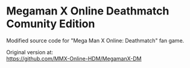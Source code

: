 # Megaman X Online Deathmatch Comunity Edition
Modified source code for "Mega Man X Online: Deathmatch" fan game.

Original version at:  
https://github.com/MMX-Online-HDM/MegamanX-DM

